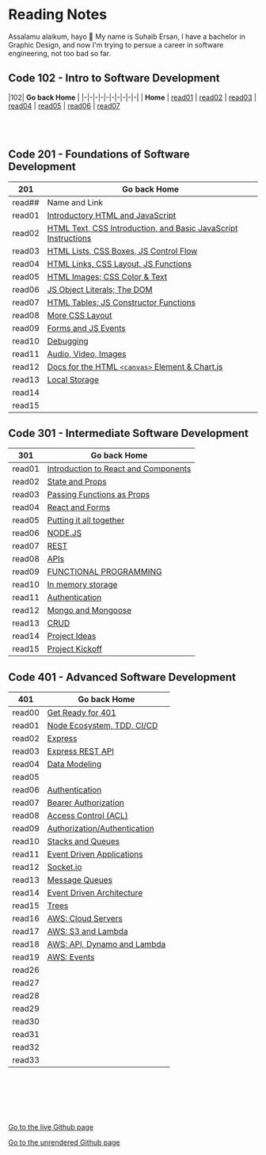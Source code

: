 # Reading Notes

Assalamu alaikum, hayo 👋 My name is Suhaib Ersan, I have a bachelor in Graphic Design, and now I'm trying to persue a career in software engineering, not too bad so far.

## Code 102 - Intro to Software Development

|102| **Go back Home** |
|-|-|-|-|-|-|-|-|-|-|
| **Home** | [read01](https://suhaib-ersan.github.io/reading-notes/read01) | [read02](https://suhaib-ersan.github.io/reading-notes/read02) | [read03](https://suhaib-ersan.github.io/reading-notes/read03) | [read04](https://suhaib-ersan.github.io/reading-notes/read04) | [read05](https://suhaib-ersan.github.io/reading-notes/read05) | [read06](https://suhaib-ersan.github.io/reading-notes/read06) | [read07](https://suhaib-ersan.github.io/reading-notes/read07)

<br/><br/>

## Code 201 - Foundations of Software Development

|201| **Go back Home** |
|-|-|
| read## | Name and Link |
| read01 | [Introductory HTML and JavaScript](https://suhaib-ersan.github.io/reading-notes/201/read01) |
| read02 | [HTML Text, CSS Introduction, and Basic JavaScript Instructions](https://suhaib-ersan.github.io/reading-notes/201/read02) |
| read03 | [HTML Lists, CSS Boxes, JS Control Flow](https://suhaib-ersan.github.io/reading-notes/201/read03) |
| read04 | [HTML Links, CSS Layout, JS Functions](https://suhaib-ersan.github.io/reading-notes/201/read04) |
| read05 | [HTML Images; CSS Color & Text](https://suhaib-ersan.github.io/reading-notes/201/read05) |
| read06 | [JS Object Literals; The DOM](https://suhaib-ersan.github.io/reading-notes/201/read06) |
| read07 | [HTML Tables; JS Constructor Functions](https://suhaib-ersan.github.io/reading-notes/201/read07) |
| read08 | [More CSS Layout](https://suhaib-ersan.github.io/reading-notes/201/read08) |
| read09 | [Forms and JS Events](https://suhaib-ersan.github.io/reading-notes/201/read09) |
| read10 | [Debugging](https://suhaib-ersan.github.io/reading-notes/201/read10) |
| read11 | [Audio, Video, Images](https://suhaib-ersan.github.io/reading-notes/201/read11) |
| read12 | [Docs for the HTML `<canvas>` Element & Chart.js](https://suhaib-ersan.github.io/reading-notes/201/read12) |
| read13 | [Local Storage](https://suhaib-ersan.github.io/reading-notes/201/read13) |
| read14 | [](https://suhaib-ersan.github.io/reading-notes/201/read14) |
| read15 | [](https://suhaib-ersan.github.io/reading-notes/201/read15) |



## Code 301 - Intermediate Software Development

|301| **Go back Home** |
|-|-|
| read01 | [Introduction to React and Components](https://suhaib-ersan.github.io/reading-notes/301/read01) |
| read02 | [State and Props](https://suhaib-ersan.github.io/reading-notes/301/read02) |
| read03 | [Passing Functions as Props](https://suhaib-ersan.github.io/reading-notes/301/read03) |
| read04 | [React and Forms](https://suhaib-ersan.github.io/reading-notes/301/read04) |
| read05 | [Putting it all together](https://suhaib-ersan.github.io/reading-notes/301/read05) |
| read06 | [NODE.JS](https://suhaib-ersan.github.io/reading-notes/301/read06) |
| read07 | [REST](https://suhaib-ersan.github.io/reading-notes/301/read07) |
| read08 | [APIs](https://suhaib-ersan.github.io/reading-notes/301/read08) |
| read09 | [FUNCTIONAL PROGRAMMING](https://suhaib-ersan.github.io/reading-notes/301/read09) |
| read10 | [In memory storage](https://suhaib-ersan.github.io/reading-notes/301/read10) |
| read11 | [Authentication](https://suhaib-ersan.github.io/reading-notes/301/read11) |
| read12 | [Mongo and Mongoose](https://suhaib-ersan.github.io/reading-notes/301/read12) |
| read13 | [CRUD](https://suhaib-ersan.github.io/reading-notes/301/read13) |
| read14 | [Project Ideas](https://suhaib-ersan.github.io/reading-notes/301/read14) |
| read15 | [Project Kickoff](https://suhaib-ersan.github.io/reading-notes/301/read15) |
## Code 401 - Advanced Software Development

|401| **Go back Home** |
|-|-|
| read00 | [Get Ready for 401](https://suhaib-ersan.github.io/reading-notes/401/read00) |
| read01 | [Node Ecosystem, TDD, CI/CD](https://suhaib-ersan.github.io/reading-notes/401/read01) |
| read02 | [Express](https://suhaib-ersan.github.io/reading-notes/401/read02) |
| read03 | [Express REST API](https://suhaib-ersan.github.io/reading-notes/401/read03) |
| read04 | [Data Modeling](https://suhaib-ersan.github.io/reading-notes/401/read04) |
| read05 | []() |
| read06 | [Authentication](https://suhaib-ersan.github.io/reading-notes/401/read06) |
| read07 | [Bearer Authorization](https://suhaib-ersan.github.io/reading-notes/401/read07) |
| read08 | [Access Control (ACL)](https://suhaib-ersan.github.io/reading-notes/401/read08) |
| read09 | [Authorization/Authentication](https://suhaib-ersan.github.io/reading-notes/401/read09) |
| read10 | [Stacks and Queues](https://suhaib-ersan.github.io/reading-notes/401/read10) |
| read11 | [Event Driven Applications](https://suhaib-ersan.github.io/reading-notes/401/read11) |
| read12 | [Socket.io](https://suhaib-ersan.github.io/reading-notes/401/read12) |
| read13 | [Message Queues](https://suhaib-ersan.github.io/reading-notes/401/read13) |
| read14 | [Event Driven Architecture](https://suhaib-ersan.github.io/reading-notes/401/read14) |
| read15 | [Trees](https://suhaib-ersan.github.io/reading-notes/401/read15) |
| read16 | [AWS: Cloud Servers](https://suhaib-ersan.github.io/reading-notes/401/read16) |
| read17 | [AWS: S3 and Lambda](https://suhaib-ersan.github.io/reading-notes/401/read17) |
| read18 | [AWS: API, Dynamo and Lambda](https://suhaib-ersan.github.io/reading-notes/401/read18) |
| read19 | [AWS: Events](https://suhaib-ersan.github.io/reading-notes/401/read19) |
| read26 | [](https://suhaib-ersan.github.io/reading-notes/401/read20) |
| read27 | [](https://suhaib-ersan.github.io/reading-notes/401/read21) |
| read28 | [](https://suhaib-ersan.github.io/reading-notes/401/read22) |
| read29 | [](https://suhaib-ersan.github.io/reading-notes/401/read23) |
| read30 | [](https://suhaib-ersan.github.io/reading-notes/401/read24) |
| read31 | [](https://suhaib-ersan.github.io/reading-notes/401/read25) |
| read32 | [](https://suhaib-ersan.github.io/reading-notes/401/read26) |
| read33 | [](https://suhaib-ersan.github.io/reading-notes/401/read27) |




<br/><br/> 


<br/><br/>  

[Go to the live Github page](https://suhaib-ersan.github.io/reading-notes/)

[Go to the unrendered Github page](https://github.com/Suhaib-Ersan/reading-notes)
